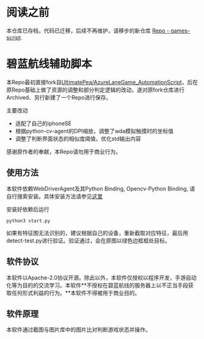 # 阅读之前

本仓库已存档，代码已迁移，后续不再维护，请移步的新仓库 [Repo - games-script](https://github.com/yue-litam/games-script).

# 碧蓝航线辅助脚本

本Repo最初直接fork自[UltimatePea/AzureLaneGame_AutomationScript](https://github.com/UltimatePea/AzureLaneGame_AutomationScript)，后在原Repo基础上做了资源的调整和部分判定逻辑的改动，遂对原fork仓库进行Archived、另行新建了一个Repo进行保存。<br/>

主要改动

- 适配了自己的iphoneSE
- 根据python-cv-agent的DPI缩放，调整了wda模拟触摸时的坐标值
- 调整了判断界面状态的相似度阈值，优化std输出内容

感谢原作者的奉献，本Repo请勿用于商业行为。

## 使用方法

本软件依赖WebDriverAgent及其Python Binding, Opencv-Python Binding, 请自行搜索安装。具体安装方法请参见[这里](https://github.com/wangshub/wechat_jump_game/wiki/Android-和-iOS-操作步骤#二ios-手机操作步骤)

安装好依赖后运行

```
python3 start.py
```

如果有特征图无法识别的，建议根据自己的设备，重新截取对应特征，最后用detect-test.py进行验证。验证通过，会在原图以绿色边框框处目标。

## 软件协议

本软件以Apache-2.0协议开源。除此以外，本软件仅授权以程序开发，手游自动化等为目的的交流学习。本软件**不授权在碧蓝航线的服务器上以不正当手段获取任何形式利益的行为。**本软件不得被用于商业目的。

## 软件原理

本软件通过截图与图片库中的图片比对判断游戏状态并操作。
